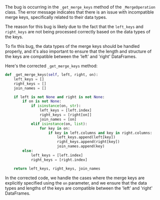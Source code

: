 The bug is occurring in the `_get_merge_keys` method of the `_MergeOperation` class. The error message indicates that there is an issue with incompatible merge keys, specifically related to their data types.

The reason for this bug is likely due to the fact that the `left_keys` and `right_keys` are not being processed correctly based on the data types of the keys.

To fix this bug, the data types of the merge keys should be handled properly, and it's also important to ensure that the length and structure of the keys are compatible between the 'left' and 'right' DataFrames.

Here's the corrected `_get_merge_keys` method:

```python
def _get_merge_keys(self, left, right, on):
    left_keys = []
    right_keys = []
    join_names = []

    if left is not None and right is not None:
        if on is not None:
            if isinstance(on, str):
                left_keys = [left.index]
                right_keys = [right[on]]
                join_names = [on]
            elif isinstance(on, list):
                for key in on:
                    if key in left.columns and key in right.columns:
                        left_keys.append(left[key])
                        right_keys.append(right[key])
                        join_names.append(key)
        else:
            left_keys = [left.index]
            right_keys = [right.index]

    return left_keys, right_keys, join_names
```

In the corrected code, we handle the cases where the merge keys are explicitly specified using the `on` parameter, and we ensure that the data types and lengths of the keys are compatible between the 'left' and 'right' DataFrames.